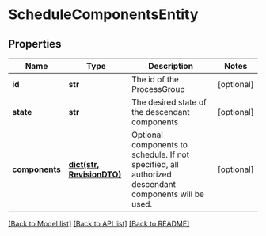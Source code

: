 # ScheduleComponentsEntity

## Properties
Name | Type | Description | Notes
------------ | ------------- | ------------- | -------------
**id** | **str** | The id of the ProcessGroup | [optional] 
**state** | **str** | The desired state of the descendant components | [optional] 
**components** | [**dict(str, RevisionDTO)**](RevisionDTO.md) | Optional components to schedule. If not specified, all authorized descendant components will be used. | [optional] 

[[Back to Model list]](../nifiDocs.md#documentation-for-models) [[Back to API list]](../nifiDocs.md#documentation-for-api-endpoints) [[Back to README]](../nifiDocs.md)


